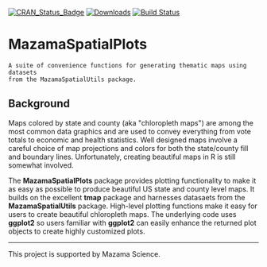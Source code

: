 [![CRAN\_Status\_Badge](http://www.r-pkg.org/badges/version/MazamaSpatialPlots)](https://cran.r-project.org/package=MazamaSpatialPlots)
[![Downloads](http://cranlogs.r-pkg.org/badges/MazamaSpatialPlots)](https://cran.r-project.org/package=MazamaSpatialPlots)
[![Build Status](https://travis-ci.org/MazamaScience/MazamaSpatialPlots.svg?branch=master)](https://travis-ci.org/MazamaScience/MazamaSpatialPlots)


# MazamaSpatialPlots

```
A suite of convenience functions for generating thematic maps using datasets
from the MazamaSpatialUtils package.
```

## Background

Maps colored by state and county (aka "chloropleth maps") are among the most common
data graphics and are used to convey everything from vote totals to economic and 
health statistics. Well designed maps involve a careful choice of map projections
and colors for both the state/county fill and boundary lines. Unfortunately,
creating beautiful maps in R is still somewhat involved.

The **MazamaSpatialPlots** package provides plotting functionality to make it as
easy as possible to produce beautiful US state and county level maps. It builds
on the excellent **tmap** package and harnesses datasaets from the 
**MazamaSpatialUtils** package. High-level plotting functions make it easy for 
users to create beautiful chloropleth maps. The underlying code uses **ggplot2**
so users familiar with **ggplot2** can easily enhance the returned plot objects 
to create highly customized plots.

----

This project is supported by Mazama Science.

